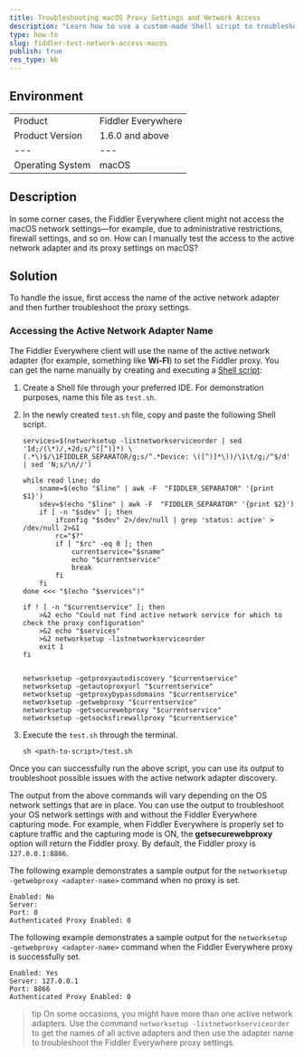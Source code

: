 ```yaml
---
title: Troubleshooting macOS Proxy Settings and Network Access
description: "Learn how to use a custom-made Shell script to troubleshoot the network access of the Fiddler Everywhere web-debugging client."
type: how-to
slug: fiddler-test-network-access-macos
publish: true
res_type: kb
---
```


## Environment

|   |   |
|---|---|
| Product   |  Fiddler Everywhere  |
| Product Version | 1.6.0 and above  |
|---|---|
| Operating System  | macOS |

## Description

In some corner cases, the Fiddler Everywhere client might not access the macOS network settings&mdash;for example, due to administrative restrictions, firewall settings, and so on. How can I manually test the access to the active network adapter and its proxy settings on macOS?

## Solution

To handle the issue, first access the name of the active network adapter and then further troubleshoot the proxy settings.

### Accessing the Active Network Adapter Name

The Fiddler Everywhere client will use the name of the active network adapter (for example, something like **Wi-FI**) to set the Fiddler proxy. You can get the name manually by creating and executing a [Shell script](https://en.wikipedia.org/wiki/Shell_script):

1. Create a Shell file through your preferred IDE. For demonstration purposes, name this file as `test.sh`.

2. In the newly created `test.sh` file, copy and paste the following Shell script.

    ```Shell
    services=$(networksetup -listnetworkserviceorder | sed '1d;/(\*)/,+2d;s/^([^)]*) \(.*\)$/\1FIDDLER_SEPARATOR/g;s/^.*Device: \([^)]*\))/\1\t/g;/^$/d' | sed 'N;s/\n//')

    while read line; do
        sname=$(echo "$line" | awk -F  "FIDDLER_SEPARATOR" '{print $1}')
        sdev=$(echo "$line" | awk -F  "FIDDLER_SEPARATOR" '{print $2}')
        if [ -n "$sdev" ]; then
            ifconfig "$sdev" 2>/dev/null | grep 'status: active' > /dev/null 2>&1
            rc="$?"
            if [ "$rc" -eq 0 ]; then
                currentservice="$sname"
                echo "$currentservice"
                break
            fi
        fi
    done <<< "$(echo "$services")"

    if ! [ -n "$currentservice" ]; then
        >&2 echo "Could not find active network service for which to check the proxy configuration"
        >&2 echo "$services"
        >&2 networksetup -listnetworkserviceorder
        exit 1
    fi


    networksetup -getproxyautodiscovery "$currentservice"
    networksetup -getautoproxyurl "$currentservice"
    networksetup -getproxybypassdomains "$currentservice"
    networksetup -getwebproxy "$currentservice"
    networksetup -getsecurewebproxy "$currentservice"
    networksetup -getsocksfirewallproxy "$currentservice"
    ```

3. Execute the `test.sh` through the terminal.

    ```Shell
    sh <path-to-script>/test.sh
    ```



Once you can successfully run the above script, you can use its output to troubleshoot possible issues with the active network adapter discovery.

The output from the above commands will vary depending on the OS network settings that are in place. You can use the output to troubleshoot your OS network settings with and without the Fiddler Everywhere capturing mode. For example, when Fiddler Everywhere is properly set to capture traffic and the capturing mode is ON, the **getsecurewebproxy** option will return the Fiddler proxy. By default, the Fiddler proxy is `127.0.0.1:8866`.

The following example demonstrates a sample output for the `networksetup -getwebproxy <adapter-name>` command when no proxy is set.

```Shell
Enabled: No
Server:
Port: 0
Authenticated Proxy Enabled: 0
```

The following example demonstrates a sample output for the `networksetup -getwebproxy <adapter-name>` command when the Fiddler Everywhere proxy is successfully set.

```Shell
Enabled: Yes
Server: 127.0.0.1
Port: 8866
Authenticated Proxy Enabled: 0
```

>tip On some occasions, you might have more than one active network adapters. Use the command `networksetup -listnetworkserviceorder` to get the names of all active adapters and then use the adapter name to troubleshoot the Fiddler Everywhere proxy settings.
